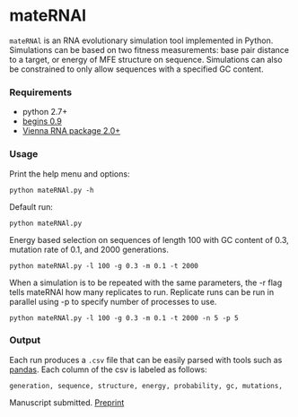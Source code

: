 # mateRNAl

`mateRNAl` is an RNA evolutionary simulation tool implemented in Python. Simulations can be based on two fitness measurements: base pair distance to a target, or energy of MFE structure on sequence. Simulations can also be constrained to only allow sequences with a specified GC content. 

### Requirements

* python 2.7+
* [begins 0.9](https://pypi.python.org/pypi/begins/0.9)
* [Vienna RNA package 2.0+](https://www.tbi.univie.ac.at/RNA/)

### Usage

Print the help menu and options:

```
python mateRNAl.py -h 
```

Default run:

```
python mateRNAl.py 
```
Energy based selection on sequences of length 100 with GC content of 0.3, mutation rate of 0.1, and 2000 generations.

```
python mateRNAl.py -l 100 -g 0.3 -m 0.1 -t 2000
```

When a simulation is to be repeated with the same parameters, the -r flag tells mateRNAl how many replicates to run. Replicate runs can be run in parallel using -p to specify number of processes to use.

```
python mateRNAl.py -l 100 -g 0.3 -m 0.1 -t 2000 -n 5 -p 5
```
### Output

Each run produces a `.csv` file that can be easily parsed with tools such as [pandas](http://pandas.pydata.org/). Each column of the csv is labeled as follows:

```
generation, sequence, structure, energy, probability, gc, mutations, 
```
Manuscript submitted. [Preprint](https://www.biorxiv.org/content/early/2017/11/15/218990)

